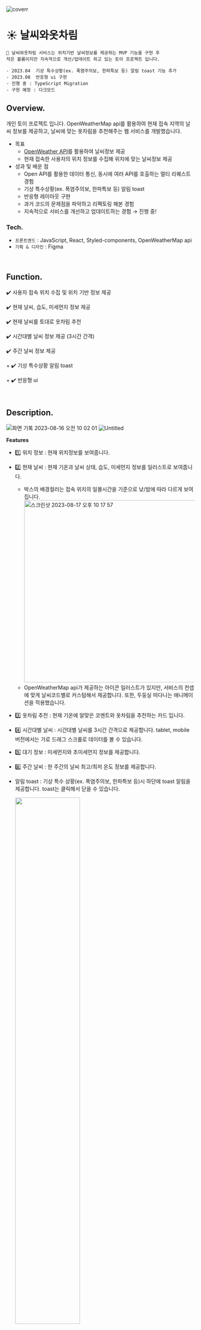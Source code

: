 ![coverr](https://github.com/seoziyeong/toy_project_weather/assets/119486106/5f721c1b-9feb-4619-b4a5-d7250386e71c)

# ☀️ 날씨와옷차림

```
🔔 날씨와옷차림 서비스는 위치기반 날씨정보를 제공하는 MVP 기능을 구현 후
작은 볼륨이지만 지속적으로 개선/업데이트 하고 있는 토이 프로젝트 입니다.

- 2023.04  기상 특수상황(ex. 폭염주의보, 한파특보 등) 알림 toast 기능 추가
- 2023.08  반응형 ui 구현
- 진행 중 : TypeScript Migration
- 구현 예정 : 다크모드
```

## Overview.

개인 토이 프로젝트 입니다.
OpenWeatherMap api를 활용하여 현재 접속 지역의 날씨 정보를 제공하고, 날씨에 맞는 옷차림을 추천해주는 웹 서비스를 개발했습니다.

- 목표
    - [OpenWeather API](https://openweathermap.org/api)를 활용하여 날씨정보 제공
    - 현재 접속한 사용자의 위치 정보를 수집해 위치에 맞는 날씨정보 제공
- 성과 및 배운 점
    - Open API를 활용한 데이터 통신, 동시에 여러 API를 호출하는 멀티 리퀘스트 경험
    - 기상 특수상황(ex. 폭염주의보, 한파특보 등) 알림 toast
    - 반응형 레이아웃 구현
    - 과거 코드의 문제점을 파악하고 리팩토링 해본 경험
    - 지속적으로 서비스를 개선하고 업데이트하는 경험 → 진행 중!
 
### Tech.

- `프론트엔드` : JavaScript, React, Styled-components, OpenWeatherMap api
- `기획 & 디자인` : Figma

<br>

## Function.
✔️ 사용자 접속 위치 수집 및 위치 기반 정보 제공

✔️ 현재 날씨, 습도, 미세먼지 정보 제공

✔️ 현재 날씨를 토대로 옷차림 추천

✔️ 시간대별 날씨 정보 제공 (3시간 간격)

✔️ 주간 날씨 정보 제공

+ ✔️ 기상 특수상황 알림 toast

+ ✔️ 반응형 ui

<br>

## Description.
![화면 기록 2023-08-16 오전 10 02 01](https://github.com/seoziyeong/toy_project_weather/assets/119486106/9a82e231-1d3a-425a-806b-5e803013d396)
![Untitled](https://github.com/seoziyeong/toy_project_weather/assets/119486106/b117d112-5a0e-473f-a912-bb28abbde73b)

**Features**
- 1️⃣ 위치 정보 : 현재 위치정보를 보여줍니다.
- 2️⃣ 현재 날씨 : 현재 기온과 날씨 상태, 습도, 미세먼지 정보를 일러스트로 보여줍니다.
    - 박스의 배경컬러는 접속 위치의 일몰시간을 기준으로 낮/밤에 따라 다르게 보여집니다.
      <img width="486" alt="스크린샷 2023-08-17 오후 10 17 57" src="https://github.com/seoziyeong/toy_project_weather/assets/119486106/25ef52e7-0dca-424d-90fb-5e20ddd2b05b">
    - OpenWeatherMap api가 제공하는 아이콘 일러스트가 있지만, 서비스의 컨셉에 맞게 날씨코드별로 커스텀해서 제공합니다.
    또한, 두둥실 떠다니는 애니메이션을 적용했습니다.
        
- 3️⃣ 옷차림 추천 : 현재 기온에 알맞은 코멘트와 옷차림을 추천하는 카드 입니다.
- 4️⃣ 시간대별 날씨 : 시간대별 날씨를 3시간 간격으로 제공합니다. tablet, mobile 버전에서는 가로 드래그 스크롤로 데이터를 볼 수 있습니다.
- 5️⃣ 대기 정보 : 미세먼지와 초미세먼지 정보를 제공합니다.
- 6️⃣ 주간 날씨 : 한 주간의 날씨 최고/최저 온도 정보를 제공합니다.
- 알림 toast : 기상 특수 상황(ex. 폭염주의보, 한파특보 등)시 하단에 toast 알림을 제공합니다. toast는 클릭해서 닫을 수 있습니다.
    
    <img src="https://github.com/seoziyeong/toy_project_weather/assets/119486106/373eebbf-1b63-4a64-b7b5-41f240e72487" width="60%">

    <img src="https://github.com/seoziyeong/toy_project_weather/assets/119486106/197f2c4d-8c60-45bd-a241-98f4069e1578" width="60%">

<br>

## Link.
**🔗 [배포링크](https://toy-project-weather.vercel.app/)**
